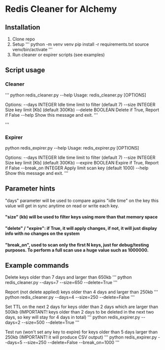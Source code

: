 # Redis Cleaner for Alchemy

## Installation
1. Clone repo
2. Setup
'''
python -m venv venv
pip install -r requirements.txt
source venv/bin/activate
'''
2. Run cleaner or expirer scripts
(see examples)


## Script usage

### Cleaner
'''
python redis_cleaner.py --help
Usage: redis_cleaner.py [OPTIONS]

Options:
  --days INTEGER    Idle time limit to filter (default 7)
  --size INTEGER    Size key limit [Kb] (default 300Kb)
  --delete BOOLEAN  Delete if True, Report if False
  --help            Show this message and exit.
'''

'''
### Expirer
python redis_expirer.py --help
Usage: redis_expirer.py [OPTIONS]

Options:
  --days INTEGER      Idle time limit to filter (default 7)
  --size INTEGER      Size key limit [Kb] (default 300Kb)
  --expire BOOLEAN    Expire if True, Report if False
  --break_on INTEGER  Apply limit scan key (default 1000)
  --help              Show this message and exit.
'''

## Parameter hints
"days" parameter will be used to compare agains "idle time" on the key
this value will get in sync anytime on read or write each key.

#### "size" (kb) will be used to filter keys using more than that memory space

#### "delete" / "expire": if True, it will apply changes, if not, it will just display info with no changes on the system

#### "break_on", used to scan only the first N keys, just for debug/testing purposes. To perform a full scan use a huge value such as 1000000.


## Example commands
Delete keys older than 7 days and larger than 650kb
'''
python redis_cleaner.py --days=7 --size=650 --delete=True
'''

Report (not delete applied) keys older than 4 days and larger than 250kb
'''
python redis_cleaner.py --days=4 --size=250 --delete=False
'''

Set TTL on the next 2 days for keys older than 2 days which are larger than 500kb 
(IMPORTANT! keys older than 2 days to be deleted in the next two days, so key will stay for 4 days in total)
'''
python redis_expirer.py --days=2 --size=500 --delete=True
'''

Test run (won't set any key to expire) for keys older than 5 days larger than 250kb 
(IMPORTANT! it will produce CSV output)
'''
python redis_expirer.py --days=5 --size=250 --delete=False --break_on=1000
'''
